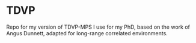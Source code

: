 # TDVP
Repo for my version of TDVP-MPS I use for my PhD, based on the work of Angus Dunnett, adapted for long-range correlated environments.
